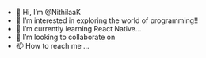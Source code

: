 - 👋 Hi, I’m @NithilaaK
- 👀 I’m interested in exploring the world of programming!!
- 🌱 I’m currently learning React Native...
- 💞️ I’m looking to collaborate on 
- 📫 How to reach me ...

<!---
NithilaaK/NithilaaK is a ✨ special ✨ repository because its `README.md` (this file) appears on your GitHub profile.
You can click the Preview link to take a look at your changes.
--->
